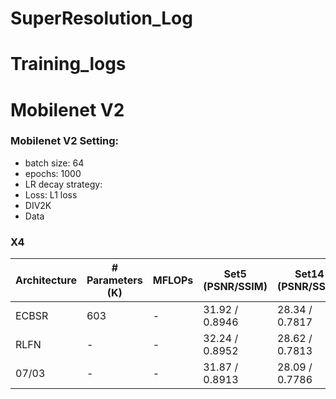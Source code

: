 # SuperResolution_Log
 
# Training_logs
 
# Mobilenet V2

### Mobilenet V2 Setting:

- batch size: 64
- epochs: 1000
- LR decay strategy: 
- Loss: L1 loss
- DIV2K
- Data 

### X4
| Architecture      | # Parameters (K) | MFLOPs | Set5 (PSNR/SSIM) | Set14 (PSNR/SSIM) | B100 (PSNR/SSIM) | Urban100 (PSNR/SSIM) |
| ----------------- | ------------ | ------ | -------------------------- | -------------------------- | -------------------------- | -------------------------- |
| ECBSR | 603 | - | 31.92 / 0.8946 | 28.34 / 0.7817 | 27.48 / 0.7393 | 25.81 / 0.7773 |
| RLFN | - | - | 32.24 / 0.8952 | 28.62 / 0.7813 | 27.60 / 0.7364 | 26.17 / 0.7877 |
| 07/03 | - | - | 31.87 / 0.8913 | 28.09 / 0.7786 | 27.50 / 0.7338 | 25.76 / 0.7764 |